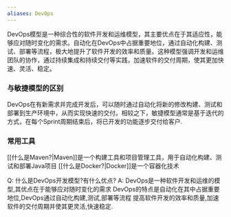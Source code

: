 ```yaml
---
aliases: DevOps
---
```


DevOps模型是一种综合性的软件开发和运维模型，其主要优点在于其适应性，能够应对随时变化的需求。自动化在DevOps中占据重要地位，通过自动化构建、测试、部署等流程，极大地提升了软件开发的效率和质量。这种模型强调开发和运维团队的协作，通过持续集成和持续交付等实践，加速软件的交付周期，使其更加快速、灵活、稳定。

### 与敏捷模型的区别
DevOps在有新需求并完成开发后，可以随时通过自动化将新的修改构建、测试和部署到生产环境中，从而实现快速的交付。相较之下，敏捷模型通常是基于迭代的方式，在每个Sprint周期结束后，将已开发的功能逐步交付给客户.

### 常用工具
[[什么是Maven?|Maven]]是一个构建工具和项目管理工具，用于自动化构建、测试和部署Java项目
[[什么是Docker?|Docker]]是一个容器化技术

Q: 什么是DevOps开发模型?有什么优点?
A: DevOps是一种软件开发和运维的模型,其优点在于能够应对随时变化的需求
DevOps的特点是自动化在其中占据重要地位,DevOps通过自动化构建,测试,部署等流程
提高软件开发的效率和质量,加速软件的交付周期并使其更灵活,快速稳定.
<!--ID: 1693405835130-->
